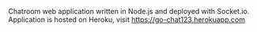 Chatroom web application written in Node.js and deployed with Socket.io. Application is hosted on Heroku, visit https://go-chat123.herokuapp.com
